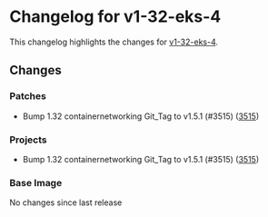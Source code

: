 # Changelog for v1-32-eks-4

This changelog highlights the changes for [v1-32-eks-4](https://github.com/aws/eks-distro/tree/v1-32-eks-4).

## Changes

### Patches
* Bump 1.32 containernetworking Git_Tag to v1.5.1 (#3515) ([3515](https://github.com/aws/eks-distro/pull/3515))

### Projects
* Bump 1.32 containernetworking Git_Tag to v1.5.1 (#3515) ([3515](https://github.com/aws/eks-distro/pull/3515))

### Base Image
No changes since last release